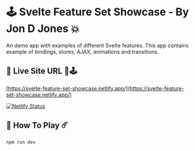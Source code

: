 # 🕹️ Svelte Feature Set Showcase - By Jon D Jones 💥

An demo app with examples of different Svelte features.  This app contains example of bindings, stores, AJAX, animations and transitions.

## 👻 Live Site URL 👺🕹

[https://svelte-feature-set-showcase.netlify.app/](https://svelte-feature-set-showcase.netlify.app/)

[![Netlify Status](https://api.netlify.com/api/v1/badges/9711a861-eb38-4a8a-b523-b3f20c15a737/deploy-status)](https://app.netlify.com/sites/svelte-store-and-forms/deploys)

## 👾 How To Play ☄️

```javascript
npm run dev
```
